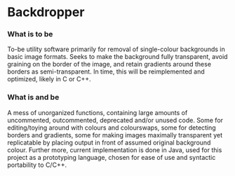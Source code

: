 # Backdropper

### What is to be

To-be utility software primarily for removal of single-colour backgrounds in basic image formats.
Seeks to make the background fully transparent, avoid graining on the border of the image, and retain gradients around these borders as semi-transparent. In time, this will be reimplemented and optimized, likely in C or C++.

### What is and be

A mess of unorganized functions, containing large amounts of uncommented, outcommented, deprecated and/or unused code. 
Some for editing/toying around with colours and colourswaps, some for detecting borders and gradients, some for making images maximally transparent yet replicatable by placing output in front of assumed original background colour. Further more, current implementation is done in Java, used for this project as a prototyping language, chosen for ease of use and syntactic portability to C/C++.
